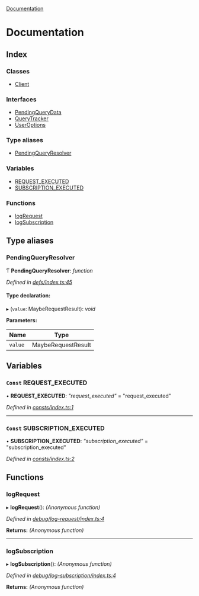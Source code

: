 [Documentation](README.md)

# Documentation

## Index

### Classes

* [Client](classes/client.md)

### Interfaces

* [PendingQueryData](interfaces/pendingquerydata.md)
* [QueryTracker](interfaces/querytracker.md)
* [UserOptions](interfaces/useroptions.md)

### Type aliases

* [PendingQueryResolver](README.md#pendingqueryresolver)

### Variables

* [REQUEST_EXECUTED](README.md#const-request_executed)
* [SUBSCRIPTION_EXECUTED](README.md#const-subscription_executed)

### Functions

* [logRequest](README.md#logrequest)
* [logSubscription](README.md#logsubscription)

## Type aliases

###  PendingQueryResolver

Ƭ **PendingQueryResolver**: *function*

*Defined in [defs/index.ts:45](https://github.com/badbatch/graphql-box/blob/5f479b8/packages/client/src/defs/index.ts#L45)*

#### Type declaration:

▸ (`value`: MaybeRequestResult): *void*

**Parameters:**

Name | Type |
------ | ------ |
`value` | MaybeRequestResult |

## Variables

### `Const` REQUEST_EXECUTED

• **REQUEST_EXECUTED**: *"request_executed"* = "request_executed"

*Defined in [consts/index.ts:1](https://github.com/badbatch/graphql-box/blob/5f479b8/packages/client/src/consts/index.ts#L1)*

___

### `Const` SUBSCRIPTION_EXECUTED

• **SUBSCRIPTION_EXECUTED**: *"subscription_executed"* = "subscription_executed"

*Defined in [consts/index.ts:2](https://github.com/badbatch/graphql-box/blob/5f479b8/packages/client/src/consts/index.ts#L2)*

## Functions

###  logRequest

▸ **logRequest**(): *(Anonymous function)*

*Defined in [debug/log-request/index.ts:4](https://github.com/badbatch/graphql-box/blob/5f479b8/packages/client/src/debug/log-request/index.ts#L4)*

**Returns:** *(Anonymous function)*

___

###  logSubscription

▸ **logSubscription**(): *(Anonymous function)*

*Defined in [debug/log-subscription/index.ts:4](https://github.com/badbatch/graphql-box/blob/5f479b8/packages/client/src/debug/log-subscription/index.ts#L4)*

**Returns:** *(Anonymous function)*
